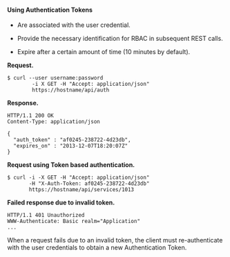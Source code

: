 #### Using Authentication Tokens

  - Are associated with the user credential.

  - Provide the necessary identification for RBAC in subsequent REST
    calls.

  - Expire after a certain amount of time (10 minutes by default).

**Request.**

    $ curl --user username:password
            -i X GET -H "Accept: application/json"
            https://hostname/api/auth

**Response.**

    HTTP/1.1 200 OK
    Content-Type: application/json

    {
      "auth_token" : "af0245-238722-4d23db",
      "expires_on" : "2013-12-07T18:20:07Z"
    }

**Request using Token based authentication.**

    $ curl -i -X GET -H "Accept: application/json"
           -H "X-Auth-Token: af0245-238722-4d23db"
           https://hostname/api/services/1013

**Failed response due to invalid token.**

    HTTP/1.1 401 Unauthorized
    WWW-Authenticate: Basic realm="Application"
    ...

When a request fails due to an invalid token, the client must
re-authenticate with the user credentials to obtain a new Authentication
Token.
